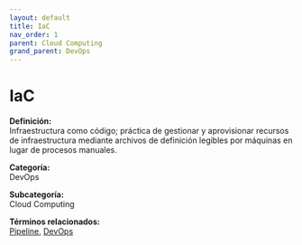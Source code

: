 ```yaml
---
layout: default
title: IaC
nav_order: 1
parent: Cloud Computing
grand_parent: DevOps
---
```


# IaC

**Definición:**  
Infraestructura como código; práctica de gestionar y aprovisionar recursos de infraestructura mediante archivos de definición legibles por máquinas en lugar de procesos manuales.

**Categoría:**  
DevOps  

**Subcategoría:**  
Cloud Computing

**Términos relacionados:**  
[Pipeline](https://maleniski.github.io/diccionario-angl-tec-mx/docs/devops/cloud-computing/pipeline.html), [DevOps](https://maleniski.github.io/diccionario-angl-tec-mx/docs/devops/cloud-computing/devops.html)
